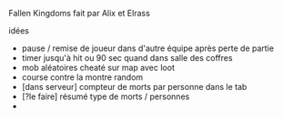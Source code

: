 Fallen Kingdoms fait par Alix et Elrass

idées
- pause / remise de joueur dans d'autre équipe après perte de partie
- timer jusqu'à hit ou 90 sec quand dans salle des coffres
- mob aléatoires cheaté sur map avec loot
- course contre la montre random
- [dans serveur] compteur de morts par personne dans le tab
- [?le faire] résumé type de morts / personnes
- 